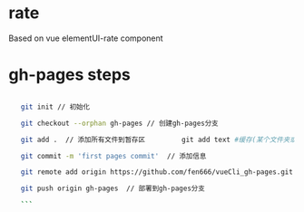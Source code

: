 # rate
Based on vue elementUI-rate component

# gh-pages steps

 ``` bash

    git init // 初始化

    git checkout --orphan gh-pages // 创建gh-pages分支

    git add .  // 添加所有文件到暂存区         git add text #缓存(某个文件夹或具体文件名）

    git commit -m 'first pages commit'  // 添加信息

    git remote add origin https://github.com/fen666/vueCli_gh-pages.git  // 添加仓库

    git push origin gh-pages  // 部署到gh-pages分支

    ```
